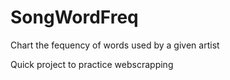 # SongWordFreq
Chart the fequency of words used by a given artist

Quick project to practice webscrapping 
